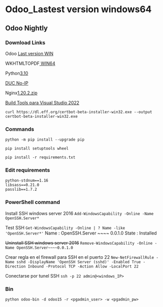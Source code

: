 # Odoo_Lastest version windows64

## Odoo Nightly

### Download Links 

Odoo [Last version WIN](https://nightly.odoo.com/15.0/nightly/windows/odoo_15.0.latest.exe)

WKHTMLTOPDF[ WIN64](https://github.com/wkhtmltopdf/wkhtmltopdf/releases/download/0.12.5/wkhtmltox-0.12.5-1.msvc2015-win64.exe)

Python[3.10](https://www.python.org/ftp/python/3.10.2/python-3.10.2-amd64.exe)

[DUC No-IP](https://www.noip.com/client/DUCSetup_v4_1_1.exe)

Nginx[1.20.2.zip](https://nginx.org/download/nginx-1.20.2.zip)

[Build Tools para Visual Studio 2022](https://aka.ms/vs/17/release/vs_BuildTools.exe)


`curl https://dl.eff.org/certbot-beta-installer-win32.exe --output certbot-beta-installer-win32.exe`




### Commands
```
python -m pip install --upgrade pip
```
```
pip install setuptools wheel
```
```
pip install -r requirements.txt
```



### Edit requirements
```
python-stdnum==1.16
libsass==0.21.0
passlib==1.7.2
```




### PowerShell command
Install SSH windows server 2016
```Add-WindowsCapability -Online -Name OpenSSH.Server*```

Test SSH 
```Get-WindowsCapability -Online | ? Name -like 'OpenSSH.Server*'```
Name : OpenSSH.Server ~~~~ 0.0.1.0
State : Installed

~~Uninstall SSH windows server 2016~~
```Remove-WindowsCapability -Online -Name OpenSSH.Server~~~~0.0.1.0```

Crear regla en el firewall para SSH en el puerto 22
```New-NetFirewallRule -Name sshd -DisplayName 'OpenSSH Server (sshd)' -Enabled True -Direction Inbound -Protocol TCP -Action Allow -LocalPort 22```

Conectarse por tunel SSH
```ssh -p 22 admin@<windows_IP>```





### Bin
```
python odoo-bin -d odoo15 -r <pgadmin_user> -w <pgadmin_pw>
```
